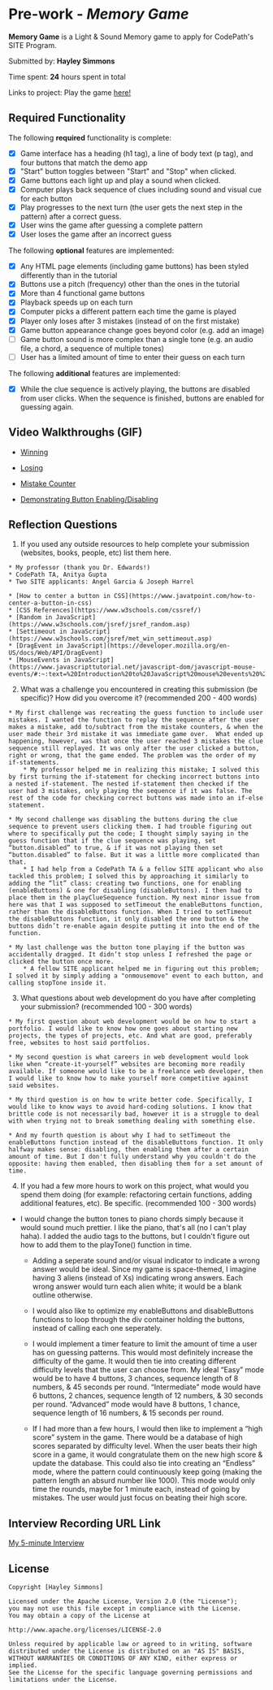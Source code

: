 # Pre-work - *Memory Game*

**Memory Game** is a Light & Sound Memory game to apply for CodePath's SITE Program. 

Submitted by: **Hayley Simmons**

Time spent: **24** hours spent in total

Links to project: Play the game [here!](https://a-memory-game.glitch.me)


## Required Functionality

The following **required** functionality is complete:

* [x] Game interface has a heading (h1 tag), a line of body text (p tag), and four buttons that match the demo app
* [x] "Start" button toggles between "Start" and "Stop" when clicked. 
* [x] Game buttons each light up and play a sound when clicked. 
* [x] Computer plays back sequence of clues including sound and visual cue for each button
* [x] Play progresses to the next turn (the user gets the next step in the pattern) after a correct guess. 
* [x] User wins the game after guessing a complete pattern
* [x] User loses the game after an incorrect guess

The following **optional** features are implemented:

* [x] Any HTML page elements (including game buttons) has been styled differently than in the tutorial
* [x] Buttons use a pitch (frequency) other than the ones in the tutorial
* [x] More than 4 functional game buttons
* [x] Playback speeds up on each turn
* [x] Computer picks a different pattern each time the game is played
* [x] Player only loses after 3 mistakes (instead of on the first mistake)
* [x] Game button appearance change goes beyond color (e.g. add an image)
* [ ] Game button sound is more complex than a single tone (e.g. an audio file, a chord, a sequence of multiple tones)
* [ ] User has a limited amount of time to enter their guess on each turn

The following **additional** features are implemented:

* [x] While the clue sequence is actively playing, the buttons are disabled from user clicks. When the sequence is finished, buttons are enabled for guessing again.


## Video Walkthroughs (GIF)

* [Winning](https://media.giphy.com/media/bcbwLQxFSdW1OGwZoV/giphy.gif)

* [Losing](https://media.giphy.com/media/EaSAsnhHA1ywP0zfCx/giphy.gif)

* [Mistake Counter](https://media.giphy.com/media/lY7Aq4LEH5FaeGnvt5/giphy.gif)

* [Demonstrating Button Enabling/Disabling](https://media.giphy.com/media/OcXfxHIqvjov99j34G/giphy.gif)


## Reflection Questions
1.   If you used any outside resources to help complete your submission (websites, books, people, etc) list them here. 

	* My professor (thank you Dr. Edwards!)
	* CodePath TA, Anitya Gupta
	* Two SITE applicants: Angel Garcia & Joseph Harrel

	* [How to center a button in CSS](https://www.javatpoint.com/how-to-center-a-button-in-css)
	* [CSS References](https://www.w3schools.com/cssref/)
	* [Random in JavaScript](https://www.w3schools.com/jsref/jsref_random.asp)
	* [Settimeout in JavaScript](https://www.w3schools.com/jsref/met_win_settimeout.asp)
	* [DragEvent in JavaScript](https://developer.mozilla.org/en-US/docs/Web/API/DragEvent)
	* [MouseEvents in JavaScript](https://www.javascripttutorial.net/javascript-dom/javascript-mouse-events/#:~:text=%20Introduction%20to%20JavaScript%20mouse%20events%20%201,move%20the%20mouse%20cursor%20around%20an...%20More%20)



2.   What was a challenge you encountered in creating this submission (be specific)? How did you overcome it? (recommended 200 - 400 words) 

	* My first challenge was recreating the guess function to include user mistakes. I wanted the function to replay the sequence after the user makes a mistake, add to/subtract from the mistake counters, & when the user made their 3rd mistake it was immediate game over.  What ended up happening, however, was that once the user reached 3 mistakes the clue sequence still replayed. It was only after the user clicked a button, right or wrong, that the game ended. The problem was the order of my if-statements. 
		* My professor helped me in realizing this mistake; I solved this by first turning the if-statement for checking incorrect buttons into a nested if-statement. The nested if-statement then checked if the user had 3 mistakes, only playing the sequence if it was false. The rest of the code for checking correct buttons was made into an if-else statement.

	* My second challenge was disabling the buttons during the clue sequence to prevent users clicking them. I had trouble figuring out where to specifically put the code; I thought simply saying in the guess function that if the clue sequence was playing, set “button.disabled” to true, & if it was not playing then set “button.disabled” to false. But it was a little more complicated than that. 
		* I had help from a CodePath TA & a fellow SITE applicant who also tackled this problem; I solved this by approaching it similarly to adding the “lit” class: creating two functions, one for enabling (enableButtons) & one for disabling (disableButtons). I then had to place them in the playClueSequence function. My next minor issue from here was that I was supposed to setTimeout the enableButtons function, rather than the disableButtons function. When I tried to setTimeout the disableButtons function, it only disabled the one button & the buttons didn’t re-enable again despite putting it into the end of the function.

	* My last challenge was the button tone playing if the button was accidentally dragged. It didn’t stop unless I refreshed the page or clicked the button once more. 
		* A fellow SITE applicant helped me in figuring out this problem; I solved it by simply adding a "onmousemove" event to each button, and calling stopTone inside it.



3.   What questions about web development do you have after completing your submission? (recommended 100 - 300 words)

	* My first question about web development would be on how to start a portfolio. I would like to know how one goes about starting new projects, the types of projects, etc. And what are good, preferably free, websites to host said portfolios. 

	* My second question is what careers in web development would look like when “create-it-yourself” websites are becoming more readily available. If someone would like to be a freelance web developer, then I would like to know how to make yourself more competitive against said websites.

	* My third question is on how to write better code. Specifically, I would like to know ways to avoid hard-coding solutions. I know that brittle code is not necessarily bad, however it is a struggle to deal with when trying not to break something dealing with something else.

	* And my fourth question is about why I had to setTimeout the enableButtons function instead of the disableButtons function. It only halfway makes sense: disabling, then enabling them after a certain amount of time. But I don't fully understand why you couldn't do the opposite: having them enabled, then disabling them for a set amount of time. 



4.   If you had a few more hours to work on this project, what would you spend them doing (for example: refactoring certain functions, adding additional features, etc). Be specific. (recommended 100 - 300 words) 
	
* I would change the button tones to piano chords simply because it would sound much prettier. I like the piano, that's all (no I can't play haha). I added the audio tags to the buttons, but I couldn't figure out how to add them to the playTone() function in time.
	
	* Adding a seperate sound and/or visual indicator to indicate a wrong answer would be ideal. Since my game is space-themed, I imagine having 3 aliens (instead of Xs) indicating wrong answers. Each wrong answer would turn each alien white; it would be a blank outline otherwise.

	* I would also like to optimize my enableButtons and disableButtons functions to loop through the div container holding the buttons, instead of calling each one seperately.

	* I would implement a timer feature to limit the amount of time a user has on guessing patterns. This would most definitely increase the difficulty of the game. It would then tie into creating different difficulty levels that the user can choose from. My ideal “Easy” mode would be to have 4 buttons, 3 chances, sequence length of 8 numbers, & 45 seconds per round. “Intermediate” mode would have 6 buttons, 2 chances, sequence length of 12 numbers, & 30 seconds per round. “Advanced” mode would have 8 buttons, 1 chance, sequence length of 16 numbers, & 15 seconds per round. 

	* If I had more than a few hours, I would then like to implement a “high score” system in the game. There would be a database of high scores separated by difficulty level. When the user beats their high score in a game, it would congratulate them on the new high score & update the database. This could also tie into creating an “Endless” mode, where the pattern could continuously keep going (making the pattern length an absurd number like 1000). This mode would only time the rounds, maybe for 1 minute each, instead of going by mistakes. The user would just focus on beating their high score.


## Interview Recording URL Link

[My 5-minute Interview](https://drive.google.com/file/d/1YBzEBfM_VDKbbg0H2JZC5riOZbsT-8Dm/view?usp=sharing)


## License

	Copyright [Hayley Simmons]

	Licensed under the Apache License, Version 2.0 (the "License");
	you may not use this file except in compliance with the License.
	You may obtain a copy of the License at

	http://www.apache.org/licenses/LICENSE-2.0

	Unless required by applicable law or agreed to in writing, software
	distributed under the License is distributed on an "AS IS" BASIS,
	WITHOUT WARRANTIES OR CONDITIONS OF ANY KIND, either express or implied.
	See the License for the specific language governing permissions and
	limitations under the License.
